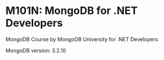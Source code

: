 # M101N: MongoDB for .NET Developers
MongoDB Course by MongoDB University for .NET Developers

MongoDB version: 3.2.10
